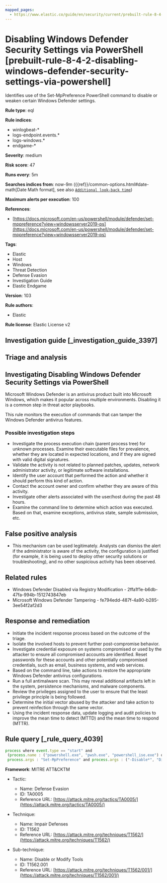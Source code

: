 ```yaml
---
mapped_pages:
  - https://www.elastic.co/guide/en/security/current/prebuilt-rule-8-4-2-disabling-windows-defender-security-settings-via-powershell.html
---
```


# Disabling Windows Defender Security Settings via PowerShell [prebuilt-rule-8-4-2-disabling-windows-defender-security-settings-via-powershell]

Identifies use of the Set-MpPreference PowerShell command to disable or weaken certain Windows Defender settings.

**Rule type**: eql

**Rule indices**:

* winlogbeat-*
* logs-endpoint.events.*
* logs-windows.*
* endgame-*

**Severity**: medium

**Risk score**: 47

**Runs every**: 5m

**Searches indices from**: now-9m ({{ref}}/common-options.html#date-math[Date Math format], see also [`Additional look-back time`](docs-content://solutions/security/detect-and-alert/create-detection-rule.md#rule-schedule))

**Maximum alerts per execution**: 100

**References**:

* [https://docs.microsoft.com/en-us/powershell/module/defender/set-mppreference?view=windowsserver2019-ps](https://docs.microsoft.com/en-us/powershell/module/defender/set-mppreference?view=windowsserver2019-ps)

**Tags**:

* Elastic
* Host
* Windows
* Threat Detection
* Defense Evasion
* Investigation Guide
* Elastic Endgame

**Version**: 103

**Rule authors**:

* Elastic

**Rule license**: Elastic License v2

## Investigation guide [_investigation_guide_3397]

## Triage and analysis

## Investigating Disabling Windows Defender Security Settings via PowerShell

Microsoft Windows Defender is an antivirus product built into Microsoft Windows, which makes it popular across multiple environments. Disabling it is a common step in threat actor playbooks.

This rule monitors the execution of commands that can tamper the Windows Defender antivirus features.

### Possible investigation steps

- Investigate the process execution chain (parent process tree) for unknown processes. Examine their executable files for prevalence, whether they are located in expected locations, and if they are signed with valid digital signatures.
- Validate the activity is not related to planned patches, updates, network administrator activity, or legitimate software installations.
- Identify the user account that performed the action and whether it should perform this kind of action.
- Contact the account owner and confirm whether they are aware of this activity.
- Investigate other alerts associated with the user/host during the past 48 hours.
- Examine the command line to determine which action was executed. Based on that, examine exceptions, antivirus state, sample submission, etc.

## False positive analysis

- This mechanism can be used legitimately. Analysts can dismiss the alert if the administrator is aware of the activity, the configuration is justified (for example, it is being used to deploy other security solutions or troubleshooting), and no other suspicious activity has been observed.

## Related rules

- Windows Defender Disabled via Registry Modification - 2ffa1f1e-b6db-47fa-994b-1512743847eb
- Microsoft Windows Defender Tampering - fe794edd-487f-4a90-b285-3ee54f2af2d3

## Response and remediation

- Initiate the incident response process based on the outcome of the triage.
- Isolate the involved hosts to prevent further post-compromise behavior.
- Investigate credential exposure on systems compromised or used by the attacker to ensure all compromised accounts are identified. Reset passwords for these accounts and other potentially compromised credentials, such as email, business systems, and web services.
- Based on the command line, take actions to restore the appropriate Windows Defender antivirus configurations.
- Run a full antimalware scan. This may reveal additional artifacts left in the system, persistence mechanisms, and malware components.
- Review the privileges assigned to the user to ensure that the least privilege principle is being followed.
- Determine the initial vector abused by the attacker and take action to prevent reinfection through the same vector.
- Using the incident response data, update logging and audit policies to improve the mean time to detect (MTTD) and the mean time to respond (MTTR).

## Rule query [_rule_query_4039]

```js
process where event.type == "start" and
 (process.name : ("powershell.exe", "pwsh.exe", "powershell_ise.exe") or process.pe.original_file_name in ("powershell.exe", "pwsh.dll", "powershell_ise.exe")) and
 process.args : "Set-MpPreference" and process.args : ("-Disable*", "Disabled", "NeverSend", "-Exclusion*")
```

**Framework**: MITRE ATT&CKTM

* Tactic:

    * Name: Defense Evasion
    * ID: TA0005
    * Reference URL: [https://attack.mitre.org/tactics/TA0005/](https://attack.mitre.org/tactics/TA0005/)

* Technique:

    * Name: Impair Defenses
    * ID: T1562
    * Reference URL: [https://attack.mitre.org/techniques/T1562/](https://attack.mitre.org/techniques/T1562/)

* Sub-technique:

    * Name: Disable or Modify Tools
    * ID: T1562.001
    * Reference URL: [https://attack.mitre.org/techniques/T1562/001/](https://attack.mitre.org/techniques/T1562/001/)



